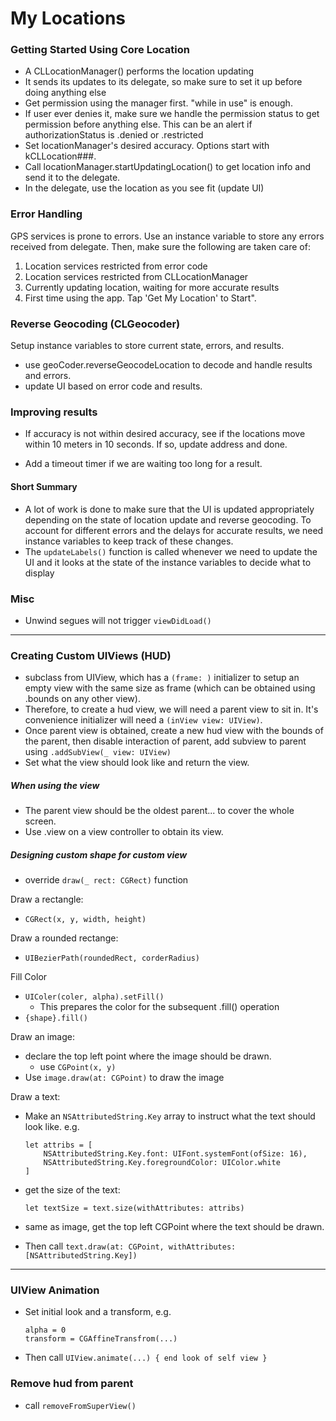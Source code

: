 # My Locations

### Getting Started Using Core Location

- A CLLocationManager() performs the location updating
- It sends its updates to its delegate, so make sure to set it up before doing anything else
- Get permission using the manager first. "while in use" is enough. 
- If user ever denies it, make sure we handle the permission status to get permission before anything else. This can be an alert if authorizationStatus is .denied or .restricted
- Set locationManager's desired accuracy. Options start with kCLLocation###. 
- Call locationManager.startUpdatingLocation() to get location info and send it to the delegate. 
- In the delegate, use the location as you see fit (update UI)


### Error Handling
GPS services is prone to errors. Use an instance variable to store any errors received from delegate. Then, make sure the following are taken care of:

1. Location services restricted from error code
2. Location services restricted from CLLocationManager
3. Currently updating location, waiting for more accurate results
4. First time using the app. Tap 'Get My Location' to Start".


### Reverse Geocoding (CLGeocoder)
Setup instance variables to store current state, errors, and results.
 
- use geoCoder.reverseGeocodeLocation to decode and handle results and errors.
- update UI based on error code and results. 

### Improving results

- If accuracy is not within desired accuracy, see if the locations move within 10 meters in 10 seconds. If so, update address and done. 

- Add a timeout timer if we are waiting too long for a result. 

#### Short Summary

- A lot of work is done to make sure that the UI is updated appropriately depending on the state of location update and reverse geocoding. To account for different errors and the delays for accurate results, we need instance variables to keep track of these changes.
-  The `updateLabels()` function is called whenever we need to update the UI and it looks at the state of the instance variables to decide what to display

### Misc

- Unwind segues will not trigger `viewDidLoad()`

---

### Creating Custom UIViews (HUD)

- subclass from UIView, which has a `(frame: )` initializer to setup an empty view with the same size as frame (which can be obtained using .bounds on any other view). 
- Therefore, to create a hud view, we will need a parent view to sit in. It's convenience initializer will need a `(inView view: UIView)`.
- Once parent view is obtained, create a new hud view with the bounds of the parent, then disable interaction of parent, add subview to parent using `.addSubView(_ view: UIView)`
- Set what the view should look like and return the view. 

##### When using the view

- The parent view should be the oldest parent... to cover the whole screen. 
- Use .view on a view controller to obtain its view. 


##### Designing custom shape for custom view

- override `draw(_ rect: CGRect)` function

Draw a rectangle:

- `CGRect(x, y, width, height)`

Draw a rounded rectange:

- `UIBezierPath(roundedRect, corderRadius)`

Fill Color

- `UIColer(coler, alpha).setFill()`
	- This prepares the color for the subsequent .fill() operation
- `{shape}.fill()`

Draw an image: 

- declare the top left point where the image should be drawn.
	- use `CGPoint(x, y)`
- Use `image.draw(at: CGPoint)` to draw the image

Draw a text:

- Make an `NSAttributedString.Key` array to instruct what the text should look like. e.g. 

	```
	let attribs = [ 
	    NSAttributedString.Key.font: UIFont.systemFont(ofSize: 16),
	    NSAttributedString.Key.foregroundColor: UIColor.white
	]
	```

- get the size of the text: 

	```
	let textSize = text.size(withAttributes: attribs)
	```
	
- same as image, get the top left CGPoint where the text should be drawn.
- Then call `text.draw(at: CGPoint, withAttributes: [NSAttributedString.Key])`


---

### UIView Animation

- Set initial look and a transform, e.g. 

	```
	alpha = 0
	transform = CGAffineTransfrom(...)
	```
	
- Then call `UIView.animate(...) { end look of self view }`


### Remove hud from parent

- call `removeFromSuperView()`